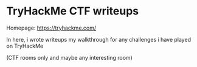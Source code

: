 # TryHackMe CTF writeups

Homepage: https://tryhackme.com/

In here, i wrote writeups my walkthrough for any challenges i have played on TryHackMe

(CTF rooms only and maybe any interesting room)

